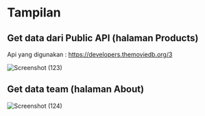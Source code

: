 # Tampilan
## Get data dari Public API (halaman Products)
Api yang digunakan : https://developers.themoviedb.org/3

![Screenshot (123)](https://user-images.githubusercontent.com/79805395/203036947-0d8f428d-d535-44aa-b139-2e53e8d78b9c.png)

## Get data team (halaman About)
![Screenshot (124)](https://user-images.githubusercontent.com/79805395/203036966-b828638a-164b-470b-976d-d6effd57cff6.png)
